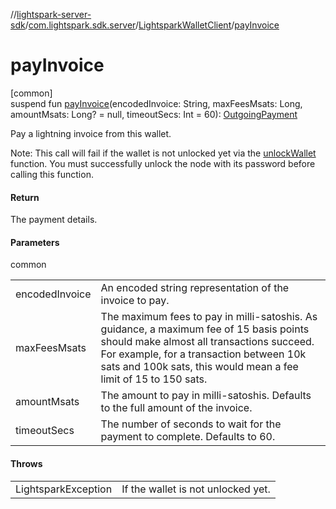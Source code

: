 //[lightspark-server-sdk](../../../index.md)/[com.lightspark.sdk.server](../index.md)/[LightsparkWalletClient](index.md)/[payInvoice](pay-invoice.md)

# payInvoice

[common]\
suspend fun [payInvoice](pay-invoice.md)(encodedInvoice: String, maxFeesMsats: Long, amountMsats: Long? = null, timeoutSecs: Int = 60): [OutgoingPayment](../../com.lightspark.sdk.server.model/-outgoing-payment/index.md)

Pay a lightning invoice from this wallet.

Note: This call will fail if the wallet is not unlocked yet via the [unlockWallet](unlock-wallet.md) function. You must successfully unlock the node with its password before calling this function.

#### Return

The payment details.

#### Parameters

common

| | |
|---|---|
| encodedInvoice | An encoded string representation of the invoice to pay. |
| maxFeesMsats | The maximum fees to pay in milli-satoshis.     As guidance, a maximum fee of 15 basis points should make almost all transactions succeed. For example,     for a transaction between 10k sats and 100k sats, this would mean a fee limit of 15 to 150 sats. |
| amountMsats | The amount to pay in milli-satoshis. Defaults to the full amount of the invoice. |
| timeoutSecs | The number of seconds to wait for the payment to complete. Defaults to 60. |

#### Throws

| | |
|---|---|
| LightsparkException | If the wallet is not unlocked yet. |
